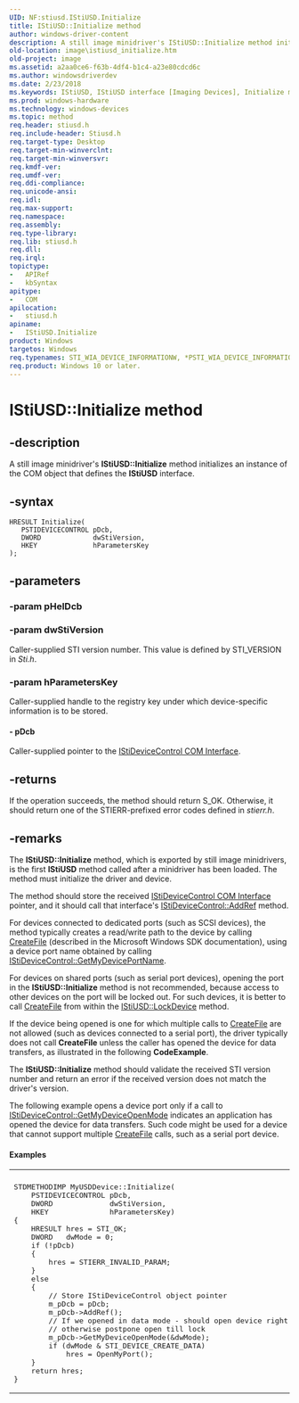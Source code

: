 ```yaml
---
UID: NF:stiusd.IStiUSD.Initialize
title: IStiUSD::Initialize method
author: windows-driver-content
description: A still image minidriver's IStiUSD::Initialize method initializes an instance of the COM object that defines the IStiUSD interface.
old-location: image\istiusd_initialize.htm
old-project: image
ms.assetid: a2aa0ce6-f63b-4df4-b1c4-a23e80cdcd6c
ms.author: windowsdriverdev
ms.date: 2/23/2018
ms.keywords: IStiUSD, IStiUSD interface [Imaging Devices], Initialize method, IStiUSD::Initialize, Initialize method [Imaging Devices], Initialize method [Imaging Devices], IStiUSD interface, Initialize,IStiUSD.Initialize, image.istiusd_initialize, stifnc_b587b574-dd44-47a2-9d04-78e34733a456.xml, stiusd/IStiUSD::Initialize
ms.prod: windows-hardware
ms.technology: windows-devices
ms.topic: method
req.header: stiusd.h
req.include-header: Stiusd.h
req.target-type: Desktop
req.target-min-winverclnt: 
req.target-min-winversvr: 
req.kmdf-ver: 
req.umdf-ver: 
req.ddi-compliance: 
req.unicode-ansi: 
req.idl: 
req.max-support: 
req.namespace: 
req.assembly: 
req.type-library: 
req.lib: stiusd.h
req.dll: 
req.irql: 
topictype:
-	APIRef
-	kbSyntax
apitype:
-	COM
apilocation:
-	stiusd.h
apiname:
-	IStiUSD.Initialize
product: Windows
targetos: Windows
req.typenames: STI_WIA_DEVICE_INFORMATIONW, *PSTI_WIA_DEVICE_INFORMATIONW
req.product: Windows 10 or later.
---
```


# IStiUSD::Initialize method


## -description


A still image minidriver's <b>IStiUSD::Initialize</b> method initializes an instance of the COM object that defines the <b>IStiUSD</b> interface.


## -syntax


````
HRESULT Initialize(
   PSTIDEVICECONTROL pDcb,
   DWORD             dwStiVersion,
   HKEY              hParametersKey
);
````


## -parameters




### -param pHelDcb




### -param dwStiVersion

Caller-supplied STI version number. This value is defined by STI_VERSION in <i>Sti.h</i>.


### -param hParametersKey

Caller-supplied handle to the registry key under which device-specific information is to be stored.


#### - pDcb

Caller-supplied pointer to the <a href="https://msdn.microsoft.com/6d98f5d7-c471-4abb-8e69-dbac3d336c2f">IStiDeviceControl COM Interface</a>.


## -returns



If the operation succeeds, the method should return S_OK. Otherwise, it should return one of the STIERR-prefixed error codes defined in <i>stierr.h</i>.




## -remarks



The <b>IStiUSD::Initialize</b> method, which is exported by still image minidrivers, is the first <b>IStiUSD</b> method called after a minidriver has been loaded. The method must initialize the driver and device.

The method should store the received <a href="https://msdn.microsoft.com/6d98f5d7-c471-4abb-8e69-dbac3d336c2f">IStiDeviceControl COM Interface</a> pointer, and it should call that interface's <a href="https://msdn.microsoft.com/library/windows/hardware/ff542933">IStiDeviceControl::AddRef</a> method.

For devices connected to dedicated ports (such as SCSI devices), the method typically creates a read/write path to the device by calling <a href="https://msdn.microsoft.com/80a96083-4de9-4422-9705-b8ad2b6cbd1b">CreateFile</a> (described in the Microsoft Windows SDK documentation), using a device port name obtained by calling <a href="https://msdn.microsoft.com/library/windows/hardware/ff542944">IStiDeviceControl::GetMyDevicePortName</a>.

For devices on shared ports (such as serial port devices), opening the port in the <b>IStiUSD::Initialize</b> method is not recommended, because access to other devices on the port will be locked out. For such devices, it is better to call <a href="https://msdn.microsoft.com/80a96083-4de9-4422-9705-b8ad2b6cbd1b">CreateFile</a> from within the <a href="https://msdn.microsoft.com/library/windows/hardware/ff543829">IStiUSD::LockDevice</a> method.

 If the device being opened is one for which multiple calls to <a href="https://msdn.microsoft.com/80a96083-4de9-4422-9705-b8ad2b6cbd1b">CreateFile</a> are not allowed (such as devices connected to a serial port), the driver typically does not call <b>CreateFile</b> unless the caller has opened the device for data transfers, as illustrated in the following <b>CodeExample</b>.

The <b>IStiUSD::Initialize</b> method should validate the received STI version number and return an error if the received version does not match the driver's version.

The following example opens a device port only if a call to <a href="https://msdn.microsoft.com/library/windows/hardware/ff542942">IStiDeviceControl::GetMyDeviceOpenMode</a> indicates an application has opened the device for data transfers. Such code might be used for a device that cannot support multiple <a href="https://msdn.microsoft.com/80a96083-4de9-4422-9705-b8ad2b6cbd1b">CreateFile</a> calls, such as a serial port device.


#### Examples

<div class="code"><span codelanguage=""><table>
<tr>
<th></th>
</tr>
<tr>
<td>
<pre>STDMETHODIMP MyUSDDevice::Initialize(
    PSTIDEVICECONTROL pDcb,
    DWORD             dwStiVersion,
    HKEY              hParametersKey)
{
    HRESULT hres = STI_OK;
    DWORD   dwMode = 0;
    if (!pDcb) 
    {
        hres = STIERR_INVALID_PARAM;
    }
    else 
    {
        // Store IStiDeviceControl object pointer
        m_pDcb = pDcb;
        m_pDcb-&gt;AddRef();
        // If we opened in data mode - should open device right now,
        // otherwise postpone open till lock
        m_pDcb-&gt;GetMyDeviceOpenMode(&amp;dwMode);
        if (dwMode &amp; STI_DEVICE_CREATE_DATA)
            hres = OpenMyPort();
    }
    return hres;
}</pre>
</td>
</tr>
</table></span></div>


